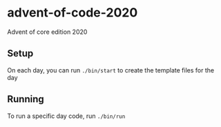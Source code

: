 # advent-of-code-2020
Advent of core edition 2020

## Setup
On each day, you can run `./bin/start` to create the template files for the day

## Running
To run a specific day code, run `./bin/run`

